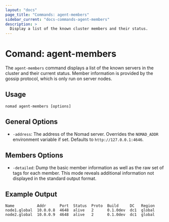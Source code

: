 ```yaml
---
layout: "docs"
page_title: "Commands: agent-members"
sidebar_current: "docs-commands-agent-members"
description: >
  Display a list of the known cluster members and their status.
---
```


# Comand: agent-members

The `agent-members` command displays a list of the known servers in the cluster
and their current status. Member information is provided by the gossip protocol,
which is only run on server nodes.

## Usage

```
nomad agent-members [options]
```

## General Options

* `-address`: The address of the Nomad server. Overrides the `NOMAD_ADDR`
  environment variable if set. Defaults to `http://127.0.0.1:4646`.

## Members Options

* `-detailed`: Dump the basic member information as well as the raw set of tags
  for each member. This mode reveals additional information not displayed in the
  standard output format.

## Example Output

```
Name          Addr      Port  Status  Proto  Build     DC   Region
node1.global  10.0.0.8  4648  alive   2      0.1.0dev  dc1  global
node2.global  10.0.0.9  4648  alive   2      0.1.0dev  dc1  global
```

